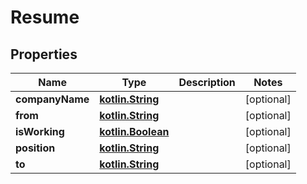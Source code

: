 # Resume

## Properties
Name | Type | Description | Notes
------------ | ------------- | ------------- | -------------
**companyName** | [**kotlin.String**](.md) |  |  [optional]
**from** | [**kotlin.String**](.md) |  |  [optional]
**isWorking** | [**kotlin.Boolean**](.md) |  |  [optional]
**position** | [**kotlin.String**](.md) |  |  [optional]
**to** | [**kotlin.String**](.md) |  |  [optional]
